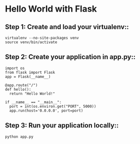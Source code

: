 Hello World with Flask
======================

Step 1: Create and load your virtualenv::
------------------------
	virtualenv --no-site-packages venv 
	source venv/bin/activate

Step 2: Create your application in app.py::
------------------------
	import os
	from flask import Flask
	app = Flask(__name__)

	@app.route("/")
	def hello():
	  return "Hello World!"

	if __name__ == "__main__":
	  port = int(os.environ.get("PORT", 5000))
	  app.run(host='0.0.0.0', port=port)


Step 3: Run your application locally::
----------------------------
	python app.py
